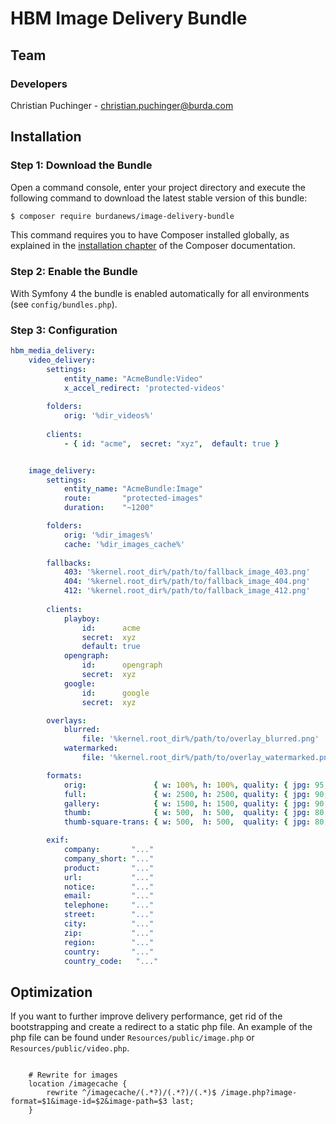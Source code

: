 # HBM Image Delivery Bundle

## Team

### Developers
Christian Puchinger - christian.puchinger@burda.com

## Installation

### Step 1: Download the Bundle

Open a command console, enter your project directory and execute the
following command to download the latest stable version of this bundle:

```bash
$ composer require burdanews/image-delivery-bundle
```

This command requires you to have Composer installed globally, as explained
in the [installation chapter](https://getcomposer.org/doc/00-intro.md)
of the Composer documentation.

### Step 2: Enable the Bundle

With Symfony 4 the bundle is enabled automatically for all environments (see `config/bundles.php`).

### Step 3: Configuration

```yml
hbm_media_delivery:
    video_delivery:
        settings:
            entity_name: "AcmeBundle:Video"
            x_accel_redirect: 'protected-videos'
    
        folders:
            orig: '%dir_videos%'
    
        clients:
            - { id: "acme",  secret: "xyz",  default: true }


    image_delivery:
        settings:
            entity_name: "AcmeBundle:Image"
            route:       "protected-images"
            duration:    "~1200"

        folders:
            orig: '%dir_images%'
            cache: '%dir_images_cache%'
            
        fallbacks:
            403: '%kernel.root_dir%/path/to/fallback_image_403.png'
            404: '%kernel.root_dir%/path/to/fallback_image_404.png'
            412: '%kernel.root_dir%/path/to/fallback_image_412.png'
            
        clients:
            playboy:
                id:      acme
                secret:  xyz
                default: true
            opengraph:
                id:      opengraph
                secret:  xyz
            google:
                id:      google
                secret:  xyz

        overlays:
            blurred:
                file: '%kernel.root_dir%/path/to/overlay_blurred.png'
            watermarked:
                file: '%kernel.root_dir%/path/to/overlay_watermarked.png'

        formats:
            orig:               { w: 100%, h: 100%, quality: { jpg: 95, png: 9 }, exif: 1, watermark: 0, restricted: 1, type: png, mode: resize }
            full:               { w: 2500, h: 2500, quality: { jpg: 90, png: 8 }, exif: 1, watermark: 1, restricted: 1, type: jpg, mode: thumbnail }
            gallery:            { w: 1500, h: 1500, quality: { jpg: 90, png: 8 }, exif: 1, watermark: 1, restricted: 1, type: jpg, mode: thumbnail }
            thumb:              { w: 500,  h: 500,  quality: { jpg: 80, png: 7 }, exif: 0, watermark: 0, restricted: 0, type: jpg, mode: thumbnail }
            thumb-square-trans: { w: 500,  h: 500,  quality: { jpg: 80, png: 7 }, exif: 0, watermark: 0, restricted: 0, type: png, mode: canvas }

        exif:
            company:       "..."
            company_short: "..."
            product:       "..."
            url:           "..."
            notice:        "..."
            email:         "..."
            telephone:     "..."
            street:        "..."
            city:          "..."
            zip:           "..."
            region:        "..."
            country:       "..."
            country_code:   "..."

```

## Optimization

If you want to further improve delivery performance, get rid of the bootstrapping and create a redirect to a static php file.
An example of the php file can be found under `Resources/public/image.php` or `Resources/public/video.php`. 

```nginx

    # Rewrite for images
    location /imagecache {
        rewrite ^/imagecache/(.*?)/(.*?)/(.*)$ /image.php?image-format=$1&image-id=$2&image-path=$3 last;
    }
```
